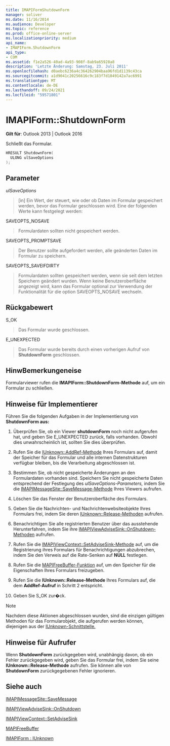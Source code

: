 ```yaml
---
title: IMAPIFormShutdownForm
manager: soliver
ms.date: 11/16/2014
ms.audience: Developer
ms.topic: reference
ms.prod: office-online-server
ms.localizationpriority: medium
api_name:
- IMAPIForm.ShutdownForm
api_type:
- COM
ms.assetid: f1e2a526-40ad-4a93-908f-8ab9a65928a8
description: 'Letzte Änderung: Samstag, 23. Juli 2011'
ms.openlocfilehash: d0aebc6236a4c364262904baa96fd1d1139c43ca
ms.sourcegitcommit: a1d9041c20256616c9c183f7d1049142a7ac6991
ms.translationtype: MT
ms.contentlocale: de-DE
ms.lasthandoff: 09/24/2021
ms.locfileid: "59571801"
---
```

# <a name="imapiformshutdownform"></a>IMAPIForm::ShutdownForm

  
  
**Gilt für**: Outlook 2013 | Outlook 2016 
  
Schließt das Formular.
  
```cpp
HRESULT ShutdownForm(
  ULONG ulSaveOptions
);
```

## <a name="parameters"></a>Parameter

 _ulSaveOptions_
  
> [in] Ein Wert, der steuert, wie oder ob Daten im Formular gespeichert werden, bevor das Formular geschlossen wird. Eine der folgenden Werte kann festgelegt werden:
    
SAVEOPTS_NOSAVE 
  
> Formulardaten sollten nicht gespeichert werden.
    
SAVEOPTS_PROMPTSAVE 
  
> Der Benutzer sollte aufgefordert werden, alle geänderten Daten im Formular zu speichern.
    
SAVEOPTS_SAVEIFDIRTY 
  
> Formulardaten sollten gespeichert werden, wenn sie seit dem letzten Speichern geändert wurden. Wenn keine Benutzeroberfläche angezeigt wird, kann das Formular optional zur Verwendung der Funktionalität für die option SAVEOPTS_NOSAVE wechseln.
    
## <a name="return-value"></a>Rückgabewert

S_OK 
  
> Das Formular wurde geschlossen.
    
E_UNEXPECTED 
  
> Das Formular wurde bereits durch einen vorherigen Aufruf von **ShutdownForm** geschlossen.
    
## <a name="remarks"></a>HinwBemerkungeneise

Formularviewer rufen die **IMAPIForm::ShutdownForm-Methode** auf, um ein Formular zu schließen. 
  
## <a name="notes-to-implementers"></a>Hinweise für Implementierer

Führen Sie die folgenden Aufgaben in der Implementierung von **ShutdownForm aus:**
  
1. Überprüfen Sie, ob ein Viewer **shutdownForm** noch nicht aufgerufen hat, und geben Sie E_UNEXPECTED zurück, falls vorhanden. Obwohl dies unwahrscheinlich ist, sollten Sie dies überprüfen.
    
2. Rufen Sie die [IUnknown::AddRef-Methode](https://msdn.microsoft.com/library/ms691379%28VS.85%29.aspx) Ihres Formulars auf, damit der Speicher für das Formular und alle internen Datenstrukturen verfügbar bleiben, bis die Verarbeitung abgeschlossen ist. 
    
3. Bestimmen Sie, ob nicht gespeicherte Änderungen an den Formulardaten vorhanden sind. Speichern Sie nicht gespeicherte Daten entsprechend der Festlegung des  _ulSaveOptions-Parameters,_ indem Sie die [IMAPIMessageSite::SaveMessage-Methode](imapimessagesite-savemessage.md) Ihres Viewers aufrufen. 
    
4. Löschen Sie das Fenster der Benutzeroberfläche des Formulars.
    
5. Geben Sie die Nachrichten- und Nachrichtenwebsiteobjekte Ihres Formulars frei, indem Sie deren [IUnknown::Release-Methoden](https://msdn.microsoft.com/library/ms682317%28v=VS.85%29.aspx) aufrufen. 
    
6. Benachrichtigen Sie alle registrierten Benutzer über das ausstehende Herunterfahren, indem Sie ihre [IMAPIViewAdviseSink::OnShutdown-Methoden](imapiviewadvisesink-onshutdown.md) aufrufen. 
    
7. Rufen Sie die [IMAPIViewContext::SetAdviseSink-Methode](imapiviewcontext-setadvisesink.md) auf, um die Registrierung ihres Formulars für Benachrichtigungen abzubrechen, indem Sie den Verweis auf die Rate-Senken auf **NULL** festlegen.
    
8. Rufen Sie die [MAPIFreeBuffer-Funktion](mapifreebuffer.md) auf, um den Speicher für die Eigenschaften Ihres Formulars freizugeben. 
    
9. Rufen Sie die **IUnknown::Release-Methode** Ihres Formulars auf, die dem **AddRef-Aufruf** in Schritt 2 entspricht. 
    
10. Geben Sie S_OK zur�ck.
    
> [!NOTE]
> Nachdem diese Aktionen abgeschlossen wurden, sind die einzigen gültigen Methoden für das Formularobjekt, die aufgerufen werden können, diejenigen aus der [IUnknown-Schnittstelle.](https://msdn.microsoft.com/library/ms680509%28v=VS.85%29.aspx) 
  
## <a name="notes-to-callers"></a>Hinweise für Aufrufer

Wenn **ShutdownForm** zurückgegeben wird, unabhängig davon, ob ein Fehler zurückgegeben wird, geben Sie das Formular frei, indem Sie seine **IUnknown::Release-Methode** aufrufen. Sie können alle von **ShutdownForm** zurückgegebenen Fehler ignorieren.
  
## <a name="see-also"></a>Siehe auch



[IMAPIMessageSite::SaveMessage](imapimessagesite-savemessage.md)
  
[IMAPIViewAdviseSink::OnShutdown](imapiviewadvisesink-onshutdown.md)
  
[IMAPIViewContext::SetAdviseSink](imapiviewcontext-setadvisesink.md)
  
[MAPIFreeBuffer](mapifreebuffer.md)
  
[IMAPIForm : IUnknown](imapiformiunknown.md)

